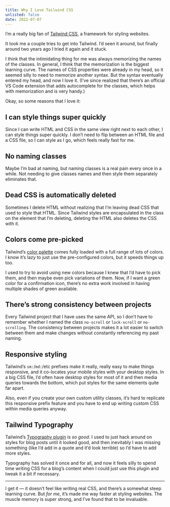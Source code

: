 ```yaml
---
title: Why I Love Tailwind CSS
unlisted: false
date: 2022-07-07
---
```


I’m a really big fan of [Tailwind CSS](https://tailwindcss.com), a framework for styling websites.

It took me a couple tries to get into Tailwind. I’d seen it around, but finally around two years ago I tried it again and it stuck.

I think that the intimidating thing for me was always memorizing the names of the classes. In general, I think that the memorization is the biggest learning curve. The names of CSS properties were already in my head, so it seemed silly to need to memorize another syntax. But the syntax eventually entered my head, and now I love it. (I’ve since realized that there’s an official VS Code extension that adds autocomplete for the classes, which helps with memorization and is very handy.)

Okay, so some reasons that I love it:

## I can style things super quickly

Since I can write HTML and CSS in the same view right next to each other, I can style things super quickly. I don’t need to flip between an HTML file and a CSS file, so I can style as I go, which feels really fast for me.

## No naming classes

Maybe I’m bad at naming, but naming classes is a real pain every once in a while. Not needing to give classes names and then style them separately eliminates that.

## Dead CSS is automatically deleted

Sometimes I delete HTML without realizing that I’m leaving dead CSS that used to style that HTML. Since Tailwind styles are encapsulated in the class on the element that I’m deleting, deleting the HTML also deletes the CSS with it.

## Colors come pre-picked

Tailwind’s [color palette](https://tailwindcss.com/docs/colors) comes fully loaded with a full range of lots of colors. I know it’s lazy to just use the pre-configured colors, but it speeds things up too.

I used to try to avoid using new colors because I knew that I’d have to pick them, and then maybe even pick variations of them. Now, if I want a green color for a confirmation icon, there’s no extra work involved in having multiple shades of green available.

## There’s strong consistency between projects

Every Tailwind project that I have uses the same API, so I don’t have to remember whether I named the class `no-scroll` or `lock-scroll` or `no-scrolling`. The consistency between projects makes it a lot easier to switch between them and make changes without constantly referencing my past naming.

## Responsive styling

Tailwind’s `sm:`/`md:`/etc prefixes make it really, really easy to make things responsive, and it co-locates your mobile styles with your desktop styles. In a big CSS file, I’d often have desktop styles for most of it and then media queries towards the bottom, which put styles for the same elements quite far apart.

Also, even if you create your own custom utility classes, it’s hard to replicate this responsive prefix feature and you have to end up writing custom CSS within media queries anyway.

## Tailwind Typography

Tailwind’s [Typography plugin](https://tailwindcss.com/docs/typography-plugin) is _so good_. I used to just hack around on styles for blog posts until it looked good, and then inevitably I was missing something (like I’d add in a quote and it’d look terrible) so I’d have to add more styles.

Typography has solved it once and for all, and now it feels silly to spend time writing CSS for a blog’s content when I could just use this plugin and tweak it a bit if necessary.

---

I get it — it doesn’t feel like writing real CSS, and there’s a somewhat steep learning curve. But _for me_, it’s made me way faster at styling websites. The muscle memory is super strong, and I’ve found that to be invaluable.
